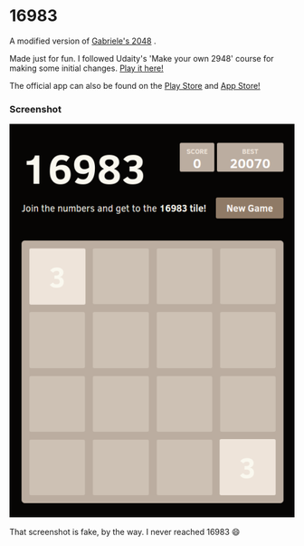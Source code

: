 # 16983
A modified version of [Gabriele's 2048](https://gabrielecirulli.github.io/2048/) . 

Made just for fun. I followed Udaity's 'Make your own 2948' course for making some initial changes. [Play it here!](http://reyha.github.io/2048/)

The official app can also be found on the [Play Store](https://play.google.com/store/apps/details?id=com.gabrielecirulli.app2048) and [App Store!](https://itunes.apple.com/us/app/2048-by-gabriele-cirulli/id868076805)

### Screenshot

<p align="center">
  <img src="/images/img1.png" alt="Screenshot"/>
</p>

That screenshot is fake, by the way. I never reached 16983 :smile:

